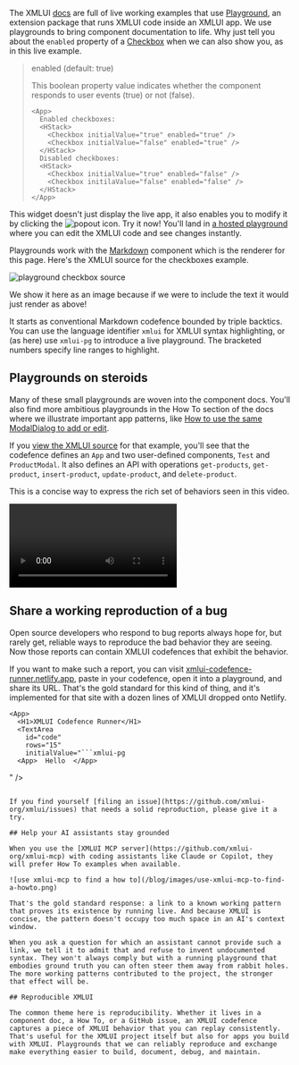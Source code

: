 The XMLUI [docs](https://docs.xmlui.org) are full of live working examples that use [Playground](https://github.com/xmlui-org/xmlui/tree/main/packages/xmlui-playground), an extension package that runs XMLUI code inside an XMLUI app. We use playgrounds to bring component documentation to life. Why just tell you about the `enabled` property of a [Checkbox](https://docs.xmlui.org/components/Checkbox) when we can also show you, as in this live example.

<blockquote>
enabled (default: true)

This boolean property value indicates whether the component responds to user events (true) or not (false).

```xmlui-pg {4-6} {9-10} name="Click the checkboxes"
<App>
  Enabled checkboxes:
  <HStack>
    <Checkbox initialValue="true" enabled="true" />
    <Checkbox initialValue="false" enabled="true" />
  </HStack>
  Disabled checkboxes:
  <HStack>
    <Checkbox initialValue="true" enabled="false" />
    <Checkbox initilaValue="false" enabled="false" />
  </HStack>
</App>
```
</blockquote>

This widget doesn't just display the live app, it also enables you to modify it by clicking the ![popout](/resources/pg-popout.svg) icon. Try it now! You'll land in [a hosted playground](https://playground.xmlui.org/#/playground/#H4sIAAAAAAAAE61W204bMRD9ldWUx2zJhRBYpZXCTVQCVBUKlQoPk%2FUkseK1LduBBZR%2Fr%2BzdJtmw4SLxlsycmTmeOfbsM1iHkqFQkiB5BtQaEugPtP5%2BK6PoWOJQEIvSCaXTocrJJt7cP710mE4DJIr6h6U34pI7juIaxYy%2B3YIzM7qFiIokS8P2W4EjFPaVyP72Sv0jbj%2BV4%2F%2FaG0gK3EyyGrrCsr9dNBQakKpMK0nSWUj%2B3vn%2FcsTHvvVuQhl56zNIzAgS%2BHN%2B9vtHdCDUOLryTmgAZ5DAUKhx7EoL5Y4k83GQZ2LG4a5RpLpGY33eIabTsVEzyQ6VUAYS2Er9j9jOzAhTipuBlrdowzM0j5DAl05nt3d4uPCUWO9pUbvX2YHGeuI4VdKRdPEgaKimSIb5DWduUiJanXZT56v2aoa9ncI9VPnlBJl6iCXe%2F0RJogRIL9qXPC5K1EsS3WYNfC1pXYhGxrgcX5NxPEVRqWB1gAWehpH5xccTVxxnBdaqHvTI4AP5UXSaxRkd5W7B%2FozL6QoTSpVkaB7j3eZyVFwynqJbBsQxpo7f%2BxE5g9JqNCTda%2FiJug8c3gnXhqwl9iKgpv3V%2FGsdbTXrplBTpjZupKS7Id%2FjmoMPlWB1zdzIZT%2FkrMEvUm5Vbkbc3RQQCrwV58lf8ieKT1teE193u4ay6qGCp1e0qNATMj6z8anLxJV%2FaIJogmaEDwgvx4LOkUpnGUnnOVl%2FWbsHuzu9boVyBbPszJfWQbvTHtSMxpJGE7TwIj21qUsI8wYwNNOa1%2Bb1R6FWCh9QzCdf86Lh8QVZR6x8o3QeWSU4i9YC2rWcwpQmhDXy7TY3T8G3cu94vzfYe9ekTvZPBicHH5tUZ2%2Bn1z2G%2BbwBhqyamdTvmuf5%2FM6blHZcybAuRjwnVqybJCy0BtgH1NpfyfK%2FNnTP6eFcsSVGGU7SoU8DCUyU4U9KOhTQgOJOlCmry6t0hY%2BPUs9hJXrJQBK%2BRubzfwm13uekCAAA) where you can edit the XMLUI code and see changes instantly.

Playgrounds work with the [Markdown](https://docs.xmlui.org/components/Markdown) component which is the renderer for this page. Here's the XMLUI source for the checkboxes example.

![playground checkbox source](/blog/images/playground-checkbox-source.png)

 We show it here as an image because if we were to include the text it would just render as above!

It starts as conventional Markdown codefence bounded by triple backtics. You can use the language identifier `xmlui` for XMLUI syntax highlighting, or (as here) use `xmlui-pg` to introduce a live playground. The bracketed numbers specify line ranges to highlight.

## Playgrounds on steroids

Many of these small playgrounds are woven into the component docs. You'll also find more ambitious playgrounds in the How To section of the docs where we illustrate important app patterns, like <a target="_blank" href="https://docs.xmlui.org/howto/use-the-same-modaldialog-to-add-or-edit">How to use the same ModalDialog to add or edit</a>.

If you [view the XMLUI source](https://github.com/xmlui-org/xmlui/blob/main/docs/public/pages/howto/use-the-same-modaldialog-to-add-or-edit.md) for that example, you'll see that the codefence defines an `App` and two user-defined components, `Test` and `ProductModal`. It also defines an API with operations `get-products`, `get-product`, `insert-product`, `update-product`, and `delete-product`.

 This is a concise way to express the rich set of behaviors seen in this video.

 <video controls autoplay src="/blog/images/an-advanced-codefence.mp4"></video>

## Share a working reproduction of a bug

Open source developers who respond to bug reports always hope for, but rarely get, reliable ways to reproduce the bad behavior they are seeing. Now those reports can contain XMLUI codefences that exhibit the behavior.

If you want to make such a report, you can visit [xmlui-codefence-runner.netlify.app](https://xmlui-codefence-runner.netlify.app/), paste in your codefence, open it into a playground, and share its URL. That's the gold standard for this kind of thing, and it's implemented for that site with a dozen lines of XMLUI dropped onto Netlify.

```xmlui
<App>
  <H1>XMLUI Codefence Runner</H1>
  <TextArea
    id="code"
    rows="15"
    initialValue="```xmlui-pg
  <App>  Hello  </App>
  ```
  " />
  <Markdown content="{code.value}" />
</App>
```

If you find yourself [filing an issue](https://github.com/xmlui-org/xmlui/issues) that needs a solid reproduction, please give it a try.

## Help your AI assistants stay grounded

When you use the [XMLUI MCP server](https://github.com/xmlui-org/xmlui-mcp) with coding assistants like Claude or Copilot, they will prefer How To examples when available.

![use xmlui-mcp to find a how to](/blog/images/use-xmlui-mcp-to-find-a-howto.png)

That's the gold standard response: a link to a known working pattern that proves its existence by running live. And because XMLUI is concise, the pattern doesn't occupy too much space in an AI's context window.

When you ask a question for which an assistant cannot provide such a link, we tell it to admit that and refuse to invent undocumented syntax. They won't always comply but with a running playground that embodies ground truth you can often steer them away from rabbit holes. The more working patterns contributed to the project, the stronger that effect will be.

## Reproducible XMLUI

The common theme here is reproducibility. Whether it lives in a component doc, a How To, or a GitHub issue, an XMLUI codefence captures a piece of XMLUI behavior that you can replay consistently. That's useful for the XMLUI project itself but also for apps you build with XMLUI. Playgrounds that we can reliably reproduce and exchange make everything easier to build, document, debug, and maintain.




